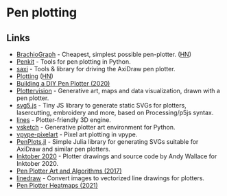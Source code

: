 # Pen plotting

## Links

* [BrachioGraph](https://brachiograph.readthedocs.io/en/latest/) - Cheapest, simplest possible pen-plotter. ([HN](https://news.ycombinator.com/item?id=21281525))
* [Penkit](https://github.com/paulgb/penkit) - Tools for pen plotting in Python.
* [saxi](https://github.com/nornagon/saxi) - Tools & library for driving the AxiDraw pen plotter.
* [Plotting](https://mitxela.com/projects/plotting) ([HN](https://news.ycombinator.com/item?id=23442396))
* [Building a DIY Pen Plotter (2020)](https://benjamincongdon.me/blog/2020/07/12/Building-a-DIY-Pen-Plotter-midTbot/)
* [Plottervision](https://www.youtube.com/c/Plottervision/videos) - Generative art, maps and data visualization, drawn with a pen plotter.
* [svg5.js](https://github.com/MAKIO135/svg5.js) - Tiny JS library to generate static SVGs for plotters, lasercutting, embroidery and more, based on Processing/p5js syntax.
* [lines](https://github.com/abey79/lines) - Plotter-friendly 3D engine.
* [vsketch](https://github.com/abey79/vsketch) - Generative plotter art environment for Python.
* [vpype-pixelart](https://github.com/abey79/vpype-pixelart) - Pixel art plotting in vpype.
* [PenPlots.jl](https://github.com/paulgb/PenPlots.jl) - Simple Julia library for generating SVGs suitable for AxiDraw and similar pen plotters.
* [Inktober 2020](https://github.com/andymasteroffish/inktober\_2020) - Plotter drawings and source code by Andy Wallace for Inktober 2020.
* [Pen Plotter Art and Algorithms (2017)](https://mattdesl.svbtle.com/pen-plotter-1)
* [linedraw](https://github.com/LingDong-/linedraw) - Convert images to vectorized line drawings for plotters.
* [Pen Plotter Heatmaps (2021)](https://www.larswander.com/posts/plotter-heatmaps.html)
